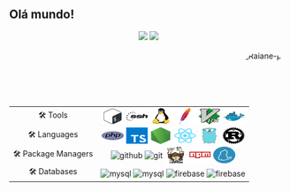## Olá mundo! 
<div align="center">
  <img height="160em" src="https://github-readme-stats.vercel.app/api?username=Raiane-Dev&show_icons=true&theme=midnight-purple&include_all_commits=true&count_private=true&bg_color=45,0d1117,24252D&hide_border=true&title_color=e3e1e3&text_color=ffffff&border_radius=10&icon_color=DA18A3&card_width=350"/>
  <img height="160em" src="https://github-readme-stats.vercel.app/api/top-langs/?username=Raiane-Dev&layout=compact&langs_count=7&theme=midnight-purple&bg_color=45,0d1117,24252D&hide_border=true&title_color=e3e1e3&text_color=ffffff&border_radius=10&icon_color=DA18A3&card_width=350"/>
</div>

  
<div style="display: block"><br>
  <img align="right" alt="Raiane-pic" height="100" style="border-radius:50px;" src="https://media.discordapp.net/attachments/830061844827209789/907083376832446504/Raiane-desenho.png?width=427&height=427">
</div>
  
  ##
  
  <div>
  <table>
    <tbody>
      <tr>
        <td align="center">🛠️ Tools</td>
        <td align="center">
          <img align="center" alt="Raiane-BASH" height="30" width="40" src="https://raw.githubusercontent.com/devicons/devicon/master/icons/bash/bash-original.svg">
          <img align="center" alt="Raiane-SSH" height="30" width="40" src="https://raw.githubusercontent.com/devicons/devicon/master/icons/ssh/ssh-original-wordmark.svg">
          <img align="center" alt="Raiane-LINUX" height="30" width="40" src="https://raw.githubusercontent.com/devicons/devicon/master/icons/linux/linux-original.svg">
          <img align="center" alt="Raiane-APACHE" height="30" width="40" src="https://raw.githubusercontent.com/devicons/devicon/master/icons/apache/apache-original.svg">
          <img align="center" alt="Raiane-VIM" height="30" width="40" src="https://raw.githubusercontent.com/devicons/devicon/master/icons/vim/vim-original.svg">
          <img align="center" alt="Raiane-DOCKER" height="30" width="40" 
src="https://raw.githubusercontent.com/devicons/devicon/master/icons/docker/docker-original.svg">
        </td>
      </tr>
      <tr>
        <td align="center">🛠️ Languages</td>
        <td align="center">
          <img align="center" alt="Raiane-PHP" height="30" width="40" src="https://raw.githubusercontent.com/devicons/devicon/master/icons/php/php-original.svg">
          <img align="center" alt="Raiane-CSS" height="30" width="40" src="https://raw.githubusercontent.com/devicons/devicon/master/icons/typescript/typescript-original.svg">
          <img align="center" alt="Raiane-NODEJS" height="30" width="40" src="https://raw.githubusercontent.com/devicons/devicon/master/icons/nodejs/nodejs-original.svg">
          <img align="center" alt="Raiane-REACT" height="30" width="40" src="https://raw.githubusercontent.com/devicons/devicon/master/icons/react/react-original.svg">
          <img align="center" alt="Raiane-REACT" height="30" width="40" src="https://raw.githubusercontent.com/devicons/devicon/master/icons/go/go-original.svg">
          <img align="center" alt="Raiane-REACT" height="30" width="40" src="https://raw.githubusercontent.com/devicons/devicon/master/icons/rust/rust-plain.svg">
        </td>
      </tr>
      <tr>
        <td align="center">🛠️ Package Managers</td>
        <td align="center">
        <img alt="github" width="40" height="30" align="center" src="https://cdn.jsdelivr.net/gh/devicons/devicon/icons/github/github-original.svg" />
        <img alt="git" width="40" height="30" align="center" src="https://cdn.jsdelivr.net/gh/devicons/devicon/icons/git/git-original.svg" />
        <img align="center" alt="Raiane-COMPOSER" height="30" width="40" src="https://raw.githubusercontent.com/devicons/devicon/master/icons/composer/composer-original.svg">
        <img align="center" alt="Raiane-NPM" height="30" width="40" src="https://raw.githubusercontent.com/devicons/devicon/master/icons/npm/npm-original-wordmark.svg">
        <img align="center" alt="Raiane-YARN" height="30" width="40" src="https://raw.githubusercontent.com/devicons/devicon/master/icons/yarn/yarn-original.svg">
        </td>
      </tr>
      <tr>
        <td align="center">🛠️ Databases</td>
        <td align="center">
          <img alt="mysql" width="40" height="30" align="center" src="https://cdn.jsdelivr.net/gh/devicons/devicon/icons/mysql/mysql-original.svg" />
          <img alt="mysql" width="40" height="30" align="center" src="https://cdn.jsdelivr.net/gh/devicons/devicon/icons/oracle/oracle-original.svg" />
          <img alt="firebase" width="40" height="30" align="center" src="https://cdn.jsdelivr.net/gh/devicons/devicon/icons/firebase/firebase-plain.svg" />
          <img alt="firebase" width="40" height="30" align="center" src="https://cdn.jsdelivr.net/gh/devicons/devicon/icons/postgresql/postgresql-plain.svg" />
        </td>
      </tr>
    </tbody>
  </table>
  </div>
  
 
</div>
